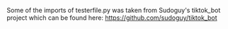 Some of the imports of testerfile.py was taken from Sudoguy's tiktok_bot project which can be found here:  https://github.com/sudoguy/tiktok_bot
